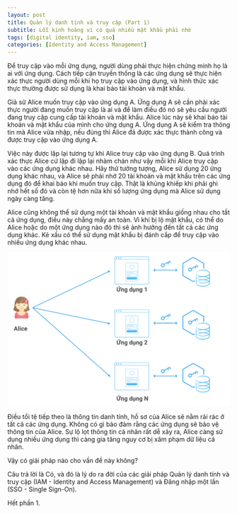 ```yaml
---
layout: post
title: Quản lý danh tính và truy cập (Part 1)
subtitle: Lỗi kinh hoàng vì có quá nhiều mật khẩu phải nhớ
tags: [digital identity, iam, sso]
categories: [Identity and Access Management]
---
```


Để truy cập vào mỗi ứng dụng, người dùng phải thực hiện chứng minh họ là ai với ứng dụng. Cách tiếp cận truyền thống là các ứng dụng sẽ thực hiện xác thực người dùng mỗi khi họ truy cập vào ứng dụng, và hình thức xác thực thường được sử dụng là khai báo tài khoản và mật khẩu.

Giả sử Alice muốn truy cập vào ứng dụng A. Ứng dụng A sẽ cần phải xác thực người đang muốn truy cập là ai và để làm điều đó nó sẽ yêu cầu người đang truy cập cung cấp tài khoản và mật khẩu. Alice lúc này sẽ khai báo tài khoản và mật khẩu của mình cho ứng dụng A. Ứng dụng A sẽ kiểm tra thông tin mà Alice vừa nhập, nếu đúng thì Alice đã được xác thực thành công và được truy cập vào ứng dụng A.

Việc này được lặp lại tương tự khi Alice truy cập vào ứng dụng B. Quá trình xác thực Alice cứ lặp đi lặp lại nhàm chán như vậy mỗi khi Alice truy cập vào các ứng dụng khác nhau. Hãy thử tưởng tượng, Alice sử dụng 20 ứng dụng khác nhau, và Alice sẽ phải nhớ 20 tài khoản và mật khẩu trên các ứng dụng đó để khai báo khi muốn truy cập. Thật là khủng khiếp khi phải ghi nhớ hết số đó và còn tệ hơn nữa khi số lượng ứng dụng mà Alice sử dụng ngày càng tăng.

Alice cũng không thể sử dụng một tài khoản và mật khẩu giống nhau cho tất cả ứng dụng, điều này chẳng mấy an toàn. Vì khi bị lộ mật khẩu, có thể do Alice hoặc do một ứng dụng nào đó thì sẽ ảnh hưởng đến tất cả các ứng dụng khác. Kẻ xấu có thể sử dụng mật khẩu bị đánh cắp để truy cập vào nhiều ứng dụng khác nhau.

![](/img/2023_07_01/authentication-problem.png?raw=true)

Điều tồi tệ tiếp theo là thông tin danh tính, hồ sơ của Alice sẽ nằm rải rác ở tất cả các ứng dụng. Không có gì bảo đảm rằng các ứng dụng sẽ bảo vệ thông tin của Alice. Sự lộ lọt thông tin cá nhân rất dễ xảy ra, Alice càng sử dụng nhiều ứng dụng thì càng gia tăng nguy cơ bị xâm phạm dữ liệu cá nhân.

Vậy có giải pháp nào cho vấn đề này không?

Câu trả lời là Có, và đó là lý do ra đời của các giải pháp Quản lý danh tính và truy cập (IAM - Identity and Access Management) và Đăng nhập một lần (SSO - Single Sign-On).

Hết phần 1.
